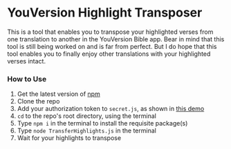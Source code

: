# YouVersion Highlight Transposer

This is a tool that enables you to transpose your highlighted verses from one translation to another in the YouVersion Bible app. Bear in mind that this tool is still being worked on and is far from perfect. But I do hope that this tool enables you to finally enjoy other translations with your highlighted verses intact.

### How to Use

1. Get the latest version of [npm](https://www.npmjs.com/get-npm)
2. Clone the repo
3. Add your authorization token to `secret.js`, as shown in [this demo](https://user-images.githubusercontent.com/25396169/112416965-b0242600-8cf4-11eb-8d37-2a4d49f484d8.mp4)
4. `cd` to the repo's root directory, using the terminal
5. Type `npm i` in the terminal to install the requisite package(s)
6. Type `node TransferHighlights.js` in the terminal
7. Wait for your highlights to transpose

